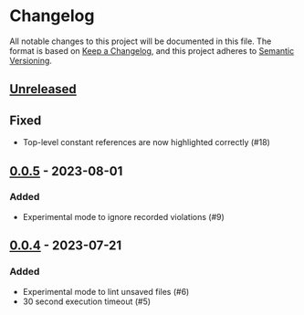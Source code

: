 # Changelog
All notable changes to this project will be documented in this file.
The format is based on [Keep a Changelog](https://keepachangelog.com/en/1.0.0/),
and this project adheres to [Semantic Versioning](https://semver.org/spec/v2.0.0.html).

## [Unreleased]

## Fixed
- Top-level constant references are now highlighted correctly (#18)

## [0.0.5] - 2023-08-01

### Added
- Experimental mode to ignore recorded violations (#9)

## [0.0.4] - 2023-07-21

### Added
- Experimental mode to lint unsaved files (#6)
- 30 second execution timeout (#5)

[Unreleased]: https://github.com/vinted/packwerk-intellij/compare/v0.0.5...HEAD
[0.0.5]: https://github.com/vinted/packwerk-intellij/compare/v0.0.4...v0.0.5
[0.0.4]: https://github.com/vinted/packwerk-intellij/commits/v0.0.4

